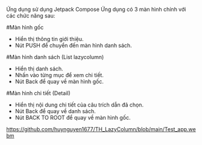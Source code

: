 Ứng dụng sử dụng Jetpack Compose
Ứng dụng có 3 màn hình chính với các chức năng sau:

#Màn hình gốc
- Hiển thị thông tin giới thiệu.
- Nút PUSH để chuyển đến màn hình danh sách.
  
#Màn hình danh sách (List lazycolumn)
- Hiển thị danh sách.
- Nhấn vào từng mục để xem chi tiết.
- Nút Back để quay về màn hình gốc.

#Màn hình chi tiết (Detail)
- Hiển thị nội dung chi tiết của câu trích dẫn đã chọn.
- Nút Back để quay về danh sách.
- Nút BACK TO ROOT để quay về màn hình gốc.
  
https://github.com/huynguyen1677/TH_LazyColumn/blob/main/Test_app.webm
